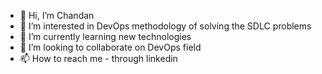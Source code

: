 - 👋 Hi, I’m Chandan
- 👀 I’m interested in DevOps methodology of solving the SDLC problems
- 🌱 I’m currently learning new technologies
- 💞️ I’m looking to collaborate on DevOps field
- 📫 How to reach me - through linkedin

<!---
chandangm1988/chandangm1988 is a ✨ special ✨ repository because its `README.md` (this file) appears on your GitHub profile.
You can click the Preview link to take a look at your changes.
--->
